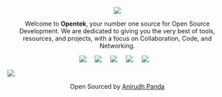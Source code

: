
<p align="center"><a href="https://opentek.live/"><img src="https://media.giphy.com/media/uRbbDHN8ftiimELEd3/giphy-downsized-large.gif?cid=790b7611dc7fe97d9938a370ec09bb4151c1c6b09f246f35&rid=giphy-downsized-large.gif&ct=g"></a></p>

<p align="center">Welcome to <strong>Opentek</strong>, your number one source for Open Source Development. We are dedicated to giving you the very best of tools, resources, and projects, with a focus on Collaboration, Code, and Networking.</p>

<p align="center">	
  <a target="_blank" href="https://bit.ly/opentek-discord"><img src="https://img.shields.io/badge/Discord-7289DA?style=for-the-badge&logo=discord&logoColor=white" /></a>&nbsp;&nbsp;&nbsp;&nbsp;
  <a target="_blank" href="https://www.linkedin.com/company/opentekorg/"><img src="https://img.shields.io/badge/linkedin-%230077B5.svg?&style=for-the-badge&logo=linkedin&logoColor=white" /></a>&nbsp;&nbsp;&nbsp;&nbsp;
  <a target="_blank" href="https://twitter.com/opentekorg"><img src="https://img.shields.io/badge/twitter-%231DA1F2.svg?&style=for-the-badge&logo=twitter&logoColor=white" /></a>&nbsp;&nbsp;&nbsp;&nbsp;
  <a target="_blank" href="mailto:opentekorg@gmail.com?subject=Hello%20Anirudh,%20From%20Github"><img src="https://img.shields.io/badge/gmail-%23D14836.svg?&style=for-the-badge&logo=gmail&logoColor=white" /></a>&nbsp;&nbsp;&nbsp;&nbsp;
  <a target="_blank" href="https://www.buymeacoffee.com/anirudhpanda"><img src="https://img.shields.io/badge/Buy_Me_A_Coffee-FFDD00?style=for-the-badge&logo=buy-me-a-coffee&logoColor=black" /></a>&nbsp;&nbsp;&nbsp;&nbsp;
</p>

<!--
<p align="center">
  <img src="https://readme-typing-svg.herokuapp.com/?lines=Welcome%20to%20the%20Community%20World%20of%20Open%20Source%20Enthusiasts;We%20support%20the%20Open%20Source%20Community;It's%20Time%20to%20Tokenize%20Open%20Source%20Software;We%20love%20$DEV%20and%20Stakes.social❤️;Developers%20and%20Sponsors%20are%20rewarded%20with%20Tokens;Let's%20support%20each%20other💟;&center=true&width=530&height=45"></a>
</p>
… -->
<img src="https://user-images.githubusercontent.com/73097560/115834477-dbab4500-a447-11eb-908a-139a6edaec5c.gif">

<p align="center">
 Open Sourced by <a href="https://github.com/AnirudhPanda" target="_blank">Anirudh Panda</a>
</p>
